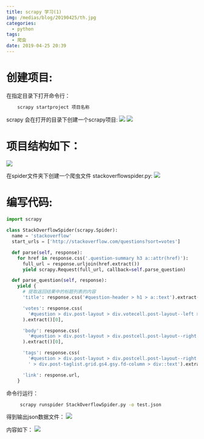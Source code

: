 ```yaml
---
title: scrapy 学习(1)
img: /medias/blog/20190425/th.jpg
categories:
  - python
tags:
  - 爬虫
date: 2019-04-25 20:39
---
```


# 创建项目: 

在指定目录下打开命令行：
```bash
    scrapy startproject 项目名称
```

scrapy 会在打开的目录下创建一个scrapy项目:
![](/medias/blog/20190425/1365896104.png)
![](/medias/blog/20190425/1021292635.png)

# 项目结构如下：

![](/medias/blog/20190425/2745446237.png)

在spider文件夹下创建一个爬虫文件 stackoverflowspider.py:
![](/medias/blog/20190425/689951459.png)

# 编写代码:  

```python
import scrapy
      
class StackOverflowSpider(scrapy.Spider):
  name = 'stackoverflow'
  start_urls = ['http://stackoverflow.com/questions?sort=votes']

  def parse(self, response):
    for href in response.css('.question-summary h3 a::attr(href)'):
      full_url = response.urljoin(href.extract())
      yield scrapy.Request(full_url, callback=self.parse_question)

  def parse_question(self, response):
    yield {
      # 提取返回结果中的标题列表的内容
      'title': response.css('#question-header > h1 > a::text').extract()[0],

      'votes': response.css(
        '#question > div.post-layout > div.votecell.post-layout--left > div > div::text'
      ).extract()[0],

      'body': response.css(
        '#question > div.post-layout > div.postcell.post-layout--right > div.post-text'
      ).extract()[0],

      'tags': response.css(
        '#question > div.post-layout > div.postcell.post-layout--right'
        ' > div.post-taglist.grid.gs4.gsy.fd-column > div::text').extract(),

      'link': response.url,
    }
```

命令行运行：

```bash
     scrapy runspider StackOverflowSpider.py -o test.json
```

得到输出json数据文件：
![](/medias/blog/20190425/1439914177.png)

内容如下：
![](/medias/blog/20190425/2174043839.png)